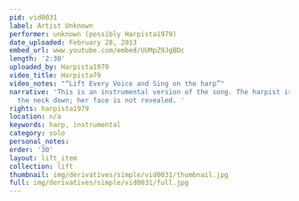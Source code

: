 ```yaml
---
pid: vid0031
label: Artist Unknown
performer: unknown (possibly Harpista1979)
date_uploaded: February 28, 2013
embed_url: www.youtube.com/embed/UUMpZ9JgBDc
length: '2:30'
uploaded_by: Harpista1979
video_title: Harpista79
video_notes: "“Lift Every Voice and Sing on the harp”"
narrative: 'This is an instrumental version of the song. The harpist is featured from
  the neck down; her face is not revealed. '
rights: harpista1979
location: n/a
keywords: harp, instrumental
category: solo
personal_notes: 
order: '30'
layout: lift_item
collection: lift
thumbnail: img/derivatives/simple/vid0031/thumbnail.jpg
full: img/derivatives/simple/vid0031/full.jpg
---
```

